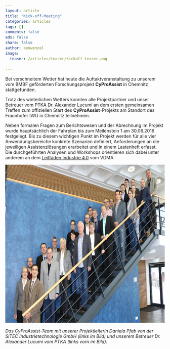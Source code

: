 ```yaml
---
layout: article
title: "Kick-off-Meeting"
categories: articles
tags: []
comments: false
ads: false
share: false
author: kenwenzel
image:
  teaser: /articles/teaser/kickoff-teaser.png

---
```

Bei verschneitem Wetter hat heute die Auftaktveranstaltung zu unserem vom BMBF geförderten Forschungsprojekt **CyProAssist** in Chemnitz stattgefunden.


Trotz des winterlichen Wetters konnten alle Projektpartner und unser Betreuer vom PTKA Dr. Alexander Lucumi
an dem ersten gemeinsamen Treffen zum offiziellen Start des **CyProAssist**-Projekts am Standort des Fraunhofer IWU
in Chemnitz teilnehmen.

Neben formalen Fragen zum Berichtswesen und der Abrechnung im Projekt wurde hauptsächlich der Fahrplan bis zum Meilenstein 1 am 30.06.2016 festgelegt. Bis zu diesem wichtigen Punkt im Projekt werden für alle vier Anwendungsbereiche konkrete Szenarien definiert, Anforderungen an die jeweiligen Assistenzlösungen erarbeitet und in einem Lastenheft erfasst. Die durchgeführten Analysen und Workshops orientieren sich dabei unter anderem an dem [Leitfaden Industrie 4.0](http://industrie40.vdma.org/article/-/articleview/8567185) vom VDMA.

<img style="height: 500px" src="/images/articles/cyproassist_kickoff.jpg" alt="">

*Das CyProAssist-Team mit unserer Projektleiterin Daniela Pfab von der SITEC Industrietechnologie GmbH (links im Bild) und unserem Betreuer Dr. Alexander Lucumi vom PTKA (links vorn im Bild).*

